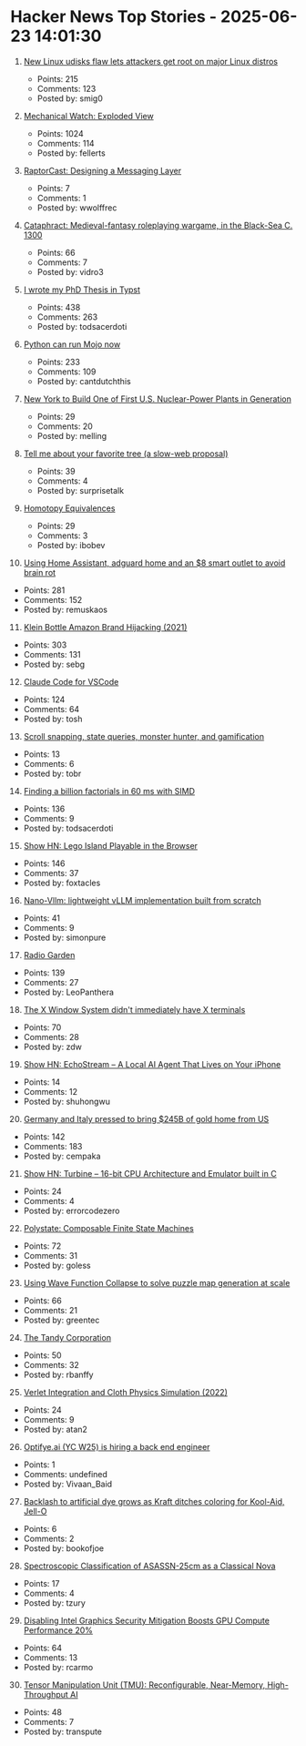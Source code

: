 # Hacker News Top Stories - 2025-06-23 14:01:30

1. [New Linux udisks flaw lets attackers get root on major Linux distros](https://www.bleepingcomputer.com/news/linux/new-linux-udisks-flaw-lets-attackers-get-root-on-major-linux-distros/)
   - Points: 215
   - Comments: 123
   - Posted by: smig0

2. [Mechanical Watch: Exploded View](https://fellerts.no/projects/epoch.html)
   - Points: 1024
   - Comments: 114
   - Posted by: fellerts

3. [RaptorCast: Designing a Messaging Layer](https://www.category.xyz/blogs/raptorcast-designing-a-messaging-layer)
   - Points: 7
   - Comments: 1
   - Posted by: wwolffrec

4. [Cataphract: Medieval-fantasy roleplaying wargame, in the Black-Sea C. 1300](https://samsorensen.blot.im/cataphracts-design-diary-1)
   - Points: 66
   - Comments: 7
   - Posted by: vidro3

5. [I wrote my PhD Thesis in Typst](https://fransskarman.com/phd_thesis_in_typst.html)
   - Points: 438
   - Comments: 263
   - Posted by: todsacerdoti

6. [Python can run Mojo now](https://koaning.io/posts/giving-mojo-a-spin/)
   - Points: 233
   - Comments: 109
   - Posted by: cantdutchthis

7. [New York to Build One of First U.S. Nuclear-Power Plants in Generation](https://www.wsj.com/business/energy-oil/new-york-to-build-one-of-first-u-s-nuclear-power-plants-in-generation-271cfd33)
   - Points: 29
   - Comments: 20
   - Posted by: melling

8. [Tell me about your favorite tree (a slow-web proposal)](https://nannnsss.omg.lol/2025/tell-me-about-your-favorite-tree/)
   - Points: 39
   - Comments: 4
   - Posted by: surprisetalk

9. [Homotopy Equivalences](https://bartoszmilewski.com/2025/06/20/weak-homotopy-equivalences/)
   - Points: 29
   - Comments: 3
   - Posted by: ibobev

10. [Using Home Assistant, adguard home and an $8 smart outlet to avoid brain rot](https://www.romanklasen.com/blog/beating-brainrot-by-button/)
   - Points: 281
   - Comments: 152
   - Posted by: remuskaos

11. [Klein Bottle Amazon Brand Hijacking (2021)](https://www.kleinbottle.com/Amazon_Brand_Hijacking.html)
   - Points: 303
   - Comments: 131
   - Posted by: sebg

12. [Claude Code for VSCode](https://marketplace.visualstudio.com/items?itemName=anthropic.claude-code)
   - Points: 124
   - Comments: 64
   - Posted by: tosh

13. [Scroll snapping, state queries, monster hunter, and gamification](https://utilitybend.com/blog/the-customizable-select-part-four-scroll-snapping-state-queries-monster-hunter-and-gamification)
   - Points: 13
   - Comments: 6
   - Posted by: tobr

14. [Finding a billion factorials in 60 ms with SIMD](https://codeforces.com/blog/entry/143279)
   - Points: 136
   - Comments: 9
   - Posted by: todsacerdoti

15. [Show HN: Lego Island Playable in the Browser](https://isle.pizza)
   - Points: 146
   - Comments: 37
   - Posted by: foxtacles

16. [Nano-Vllm: lightweight vLLM implementation built from scratch](https://github.com/GeeeekExplorer/nano-vllm)
   - Points: 41
   - Comments: 9
   - Posted by: simonpure

17. [Radio Garden](https://radio.garden/?2025)
   - Points: 139
   - Comments: 27
   - Posted by: LeoPanthera

18. [The X Window System didn't immediately have X terminals](https://utcc.utoronto.ca/~cks/space/blog/unix/XTerminalsNotImmediate)
   - Points: 70
   - Comments: 28
   - Posted by: zdw

19. [Show HN: EchoStream – A Local AI Agent That Lives on Your iPhone](undefined)
   - Points: 14
   - Comments: 12
   - Posted by: shuhongwu

20. [Germany and Italy pressed to bring $245B of gold home from US](https://www.ft.com/content/e39390cc-ea02-4197-843a-1e4c242422cc)
   - Points: 142
   - Comments: 183
   - Posted by: cempaka

21. [Show HN: Turbine – 16-bit CPU Architecture and Emulator built in C](https://www.errorcodezero.dev/blog/building-my-own-cpu-isa-and-virtual-machine/)
   - Points: 24
   - Comments: 4
   - Posted by: errorcodezero

22. [Polystate: Composable Finite State Machines](https://github.com/sdzx-1/polystate)
   - Points: 72
   - Comments: 31
   - Posted by: goless

23. [Using Wave Function Collapse to solve puzzle map generation at scale](https://sublevelgames.github.io/blogs/2025-06-22-nurikabe-map-gen-with-wfc/)
   - Points: 66
   - Comments: 21
   - Posted by: greentec

24. [The Tandy Corporation](https://www.abortretry.fail/p/the-tandy-corporation-part-1)
   - Points: 50
   - Comments: 32
   - Posted by: rbanffy

25. [Verlet Integration and Cloth Physics Simulation (2022)](https://pikuma.com/blog/verlet-integration-2d-cloth-physics-simulation)
   - Points: 24
   - Comments: 9
   - Posted by: atan2

26. [Optifye.ai (YC W25) is hiring a back end engineer](undefined)
   - Points: 1
   - Comments: undefined
   - Posted by: Vivaan_Baid

27. [Backlash to artificial dye grows as Kraft ditches coloring for Kool-Aid, Jell-O](https://www.washingtonpost.com/business/2025/06/17/kraft-heinz-artificial-food-dyes-us-products/)
   - Points: 6
   - Comments: 2
   - Posted by: bookofjoe

28. [Spectroscopic Classification of ASASSN-25cm as a Classical Nova](https://www.astronomerstelegram.org/?read=17228)
   - Points: 17
   - Comments: 4
   - Posted by: tzury

29. [Disabling Intel Graphics Security Mitigation Boosts GPU Compute Performance 20%](https://www.phoronix.com/news/Disable-Intel-Gfx-Security-20p)
   - Points: 64
   - Comments: 13
   - Posted by: rcarmo

30. [Tensor Manipulation Unit (TMU): Reconfigurable, Near-Memory, High-Throughput AI](https://arxiv.org/abs/2506.14364)
   - Points: 48
   - Comments: 7
   - Posted by: transpute


